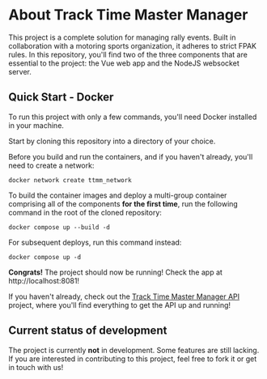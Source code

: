# About Track Time Master Manager

This project is a complete solution for managing rally events. Built in collaboration with a motoring sports organization, it adheres to strict FPAK rules.
In this repository, you'll find two of the three components that are essential to the project: the Vue web app and the NodeJS websocket server.

## Quick Start - Docker

To run this project with only a few commands, you'll need Docker installed in your machine.

Start by cloning this repository into a directory of your choice.

Before you build and run the containers, and if you haven't already, you'll need to create a network:

```
docker network create ttmm_network
```

To build the container images and deploy a multi-group container comprising all of the components **for the first time**, run the following command in the root of the cloned repository:

```
docker compose up --build -d
```

For subsequent deploys, run this command instead:

```
docker compose up -d
```

**Congrats!** The project should now be running! Check the app at http://localhost:8081!

If you haven't already, check out the [Track Time Master Manager API](https://github.com/AlSilDev/TrackTimeMasterManagerAPI) project, where you'll find everything to get the API up and running!

## Current status of development
The project is currently **not** in development. Some features are still lacking. If you are interested in contributing to this project, feel free to fork it or get in touch with us!
